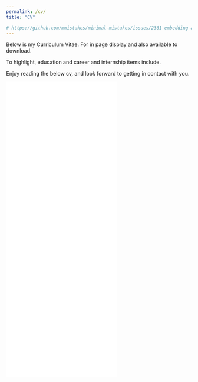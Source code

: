 ```yaml
---
permalink: /cv/
title: "CV"

# https://github.com/mmistakes/minimal-mistakes/issues/2361 embedding a pdf directly
---
```


Below is my Curriculum Vitae. For in page display and also available to download.

To highlight, education and career and internship items include.

Enjoy reading the below cv, and look forward to getting in contact with you.

<embed src="/assets/cv/sample-cv.pdf" type="application/pdf" style="height: 800px;" />

